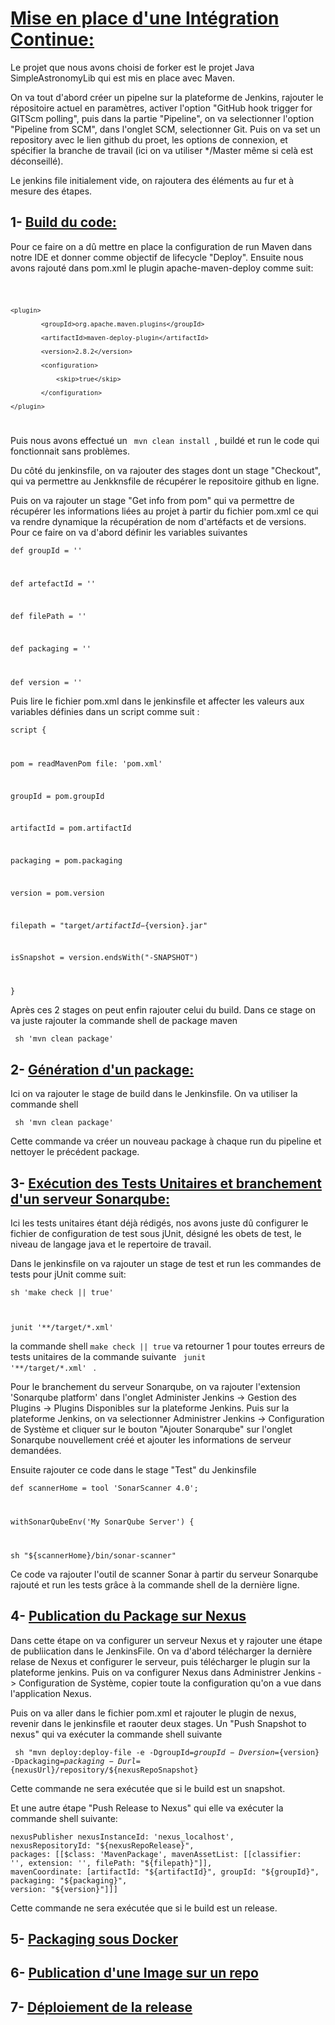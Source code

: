 #  <u> Mise en place d'une Intégration Continue: </u>

Le projet que nous avons choisi de forker est le projet Java SimpleAstronomyLib qui est mis en place avec Maven.

On va tout d'abord créer un pipelne sur la plateforme de Jenkins, rajouter le répositoire actuel en paramètres, activer l'option "GitHub hook trigger for GITScm polling", puis dans la partie "Pipeline", on va selectionner l'option "Pipeline from SCM", dans l'onglet SCM, selectionner Git. Puis on va set un repository avec le lien github du proet, les options de connexion, et spécifier la branche de travail (ici on va utiliser */Master même si celà est déconseillé).

Le jenkins file initialement vide, on rajoutera des éléments au fur et à mesure des étapes.

##  1- <u> Build du code: </u>

Pour ce faire on a dû mettre en place la configuration de run Maven dans notre IDE et donner comme objectif de lifecycle "Deploy". Ensuite nous avons rajouté dans pom.xml le plugin apache-maven-deploy comme suit:

<code>

    <plugin>

            <groupId>org.apache.maven.plugins</groupId>

            <artifactId>maven-deploy-plugin</artifactId>

            <version>2.8.2</version>

            <configuration>

                <skip>true</skip>

            </configuration>

    </plugin> 

</code>

Puis nous avons effectué un <code> mvn clean install </code>, buildé et run le code
qui fonctionnait sans problèmes. 

Du côté du jenkinsfile, on va rajouter des stages dont un stage "Checkout", qui va permettre au Jenkknsfile de récupérer le repositoire github en ligne. 

Puis on va rajouter un stage "Get info from pom" qui va permettre de récupérer les informations liées au projet à partir du fichier pom.xml ce qui va rendre dynamique la récupération de nom d'artéfacts et de versions. Pour ce faire on va d'abord définir les variables suivantes

<code>def groupId = ''

def artefactId = ''

def filePath = ''

def packaging = ''

def version = ''</code>

Puis lire le fichier pom.xml dans le jenkinsfile et affecter les valeurs aux variables définies dans un script comme suit :

<code>script {

pom = readMavenPom file: 'pom.xml'

groupId = pom.groupId

artifactId = pom.artifactId

packaging = pom.packaging

version = pom.version

filepath = "target/${artifactId}-${version}.jar"

isSnapshot = version.endsWith("-SNAPSHOT")

}</code>

Après ces 2 stages on peut enfin rajouter celui du build. Dans ce stage on va juste rajouter la commande shell de package maven

<code> sh 'mvn clean package' </code>

## 2- <u> Génération d'un package: </u>

Ici on va rajouter le stage de build dans le Jenkinsfile. On va utiliser la commande shell

<code> sh 'mvn clean package' </code>

Cette commande va créer un nouveau package à chaque run du pipeline et nettoyer le précédent package.

## 3- <u> Exécution des Tests Unitaires et branchement d'un serveur Sonarqube: </u>

Ici les tests unitaires étant déjà rédigés, nos avons juste dû
configurer le fichier de configuration de test sous jUnit, désigné les obets de test, le niveau de langage java et le repertoire de travail.

Dans le jenkinsfile on va rajouter un stage de test et run les commandes de tests pour jUnit comme suit:

<code>sh 'make check || true' 

junit '**/target/*.xml'</code>

la commande shell <code>make check || true</code> va retourner 1 pour toutes erreurs de tests unitaires de la commande suivante <code> junit '**/target/*.xml' </code>  .

Pour le branchement du serveur Sonarqube, on va rajouter l'extension 'Sonarqube platform' dans l'onglet Administer Jenkins -> Gestion des Plugins -> Plugins Disponibles  sur la plateforme Jenkins. Puis sur la plateforme Jenkins, on va selectionner Administrer Jenkins -> Configuration de Système et cliquer sur le bouton "Ajouter Sonarqube" sur l'onglet Sonarqube nouvellement créé et ajouter les informations de serveur demandées. 

Ensuite rajouter ce code dans le stage "Test" du Jenkinsfile

<code>def scannerHome = tool 'SonarScanner 4.0';

withSonarQubeEnv('My SonarQube Server') {

sh "${scannerHome}/bin/sonar-scanner"
</code>

Ce code va rajouter l'outil de scanner Sonar à partir du serveur Sonarqube rajouté et run les tests grâce à la commande shell de la dernière ligne.

## 4- <u> Publication du Package sur Nexus </u>

Dans cette étape on va configurer un serveur Nexus et y rajouter une étape de publiication dans le JenkinsFile. On va d'abord télécharger la dernière relase de Nexus et configurer le serveur, puis télécharger le plugin sur la plateforme jenkins. Puis on va configurer Nexus dans Administrer Jenkins -> Configuration de Système, copier toute la configuration qu'on a vue dans l'application Nexus. 

Puis on va aller dans le fichier pom.xml et rajouter le plugin de nexus, revenir dans le jenkinsfile et raouter deux stages. Un "Push Snapshot to nexus" qui va exécuter la commande shell suivante 

<code> sh "mvn deploy:deploy-file -e -DgroupId=${groupId} -Dversion=${version} -Dpackaging=${packaging} -Durl=${nexusUrl}/repository/${nexusRepoSnapshot} </code>

Cette commande ne sera exécutée que si le build est un snapshot.

Et une autre étape "Push Release to Nexus" qui elle va exécuter la commande shell suivante:

<code>nexusPublisher nexusInstanceId: 'nexus_localhost', nexusRepositoryId: "${nexusRepoRelease}", packages: [[$class: 'MavenPackage', mavenAssetList: [[classifier: '', extension: '', filePath: "${filepath}"]], mavenCoordinate: [artifactId: "${artifactId}", groupId: "${groupId}", packaging: "${packaging}", version: "${version}"]]]</code>

Cette commande ne sera exécutée que si le build est un release.

## 5- <u> Packaging sous Docker </u>



## 6- <u> Publication d'une Image sur un repo </u>



## 7- <u> Déploiement de la release </u>